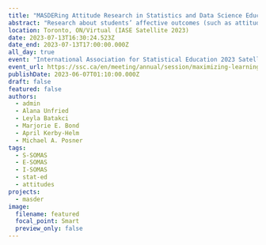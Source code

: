 ```yaml
---
title: "MASDERing Attitude Research in Statistics and Data Science Education: Instruments for Measuring Students, Instructors, and the Learning Environment"
abstract: "Research about students’ affective outcomes (such as attitudes) in statistics courses has proliferated over the past three decades, but much of this work has focused only on one component of statistics courses: the students. While it has provided important contributions to the research literature, extant work has not been able to answer questions about the impact of instructors and the learning environment on student attitudes. In data science education, research about students’ attitudes is nascent. Without a reliable way to measure how characteristics of courses and institutions are related to student and instructor attitudes, we cannot identify barriers to student success in statistics and data science–much less dismantle those barriers. The MASDER team has developed separate surveys assessing student attitudes toward statistics and data science, and instructor attitudes toward teaching statistics and data science. Additionally, we have created inventories for data collection on the classroom/learning environment. By collecting data nationally and triangulating these data sources, we can develop a robust picture of the current state of statistics and data science education in the United States; these instruments will be made publicly available for use to support similar international efforts. This presentation will provide an overview of the MASDER project, the differences between and potential uses of the six instruments and the validity evidence supporting the use of these instruments. It will also include a first look at findings from our national (US) data collection of student attitudes toward statistics and concrete examples of ways to visualize and explore this data. These instruments should help researchers and practitioners seeking to foster more inclusive statistics and data science education spaces by providing them with tools for measuring the nexus of the student attitudes, instructor attitudes, and the learning environment supported by validity evidence."
location: Toronto, ON/Virtual (IASE Satellite 2023)
date: 2023-07-13T16:30:24.523Z
date_end: 2023-07-13T17:00:00.000Z
all_day: true
event: "International Association for Statistical Education 2023 Satellite Conference"
event_url: https://ssc.ca/en/meeting/annual/session/maximizing-learning-capacity-a-joyful-environment-statistical-education
publishDate: 2023-06-07T01:10:00.000Z
draft: false
featured: false
authors:
  - admin
  - Alana Unfried
  - Leyla Batakci
  - Marjorie E. Bond
  - April Kerby-Helm
  - Michael A. Posner
tags:
  - S-SOMAS
  - E-SOMAS
  - I-SOMAS
  - stat-ed
  - attitudes
projects:
  - masder
image:
  filename: featured
  focal_point: Smart
  preview_only: false
---
```

